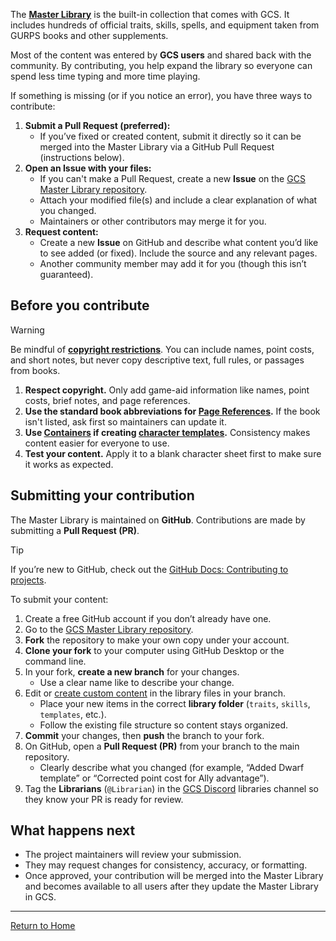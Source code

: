 The **[Master Library](./library%20explorer)** is the built-in collection that comes with GCS. It includes hundreds of official traits, skills, spells, and equipment taken from GURPS books and other supplements.

Most of the content was entered by **GCS users** and shared back with the community. By contributing, you help expand the library so everyone can spend less time typing and more time playing.

If something is missing (or if you notice an error), you have three ways to contribute:

1. **Submit a Pull Request (preferred):**
   - If you’ve fixed or created content, submit it directly so it can be merged into the Master Library via a GitHub Pull Request (instructions below).
2. **Open an Issue with your files:**
   - If you can't make a Pull Request, create a new **Issue** on the [GCS Master Library repository](https://github.com/richardwilkes/gcs_master_library/issues).
   - Attach your modified file(s) and include a clear explanation of what you changed.
   - Maintainers or other contributors may merge it for you.
3. **Request content:**
   - Create a new **Issue** on GitHub and describe what content you’d like to see added (or fixed). Include the source and any relevant pages.
   - Another community member may add it for you (though this isn’t guaranteed).

## Before you contribute

> [!WARNING]
> Be mindful of **[copyright restrictions](https://www.sjgames.com/general/online_policy.html)**. You can include names, point costs, and short notes, but never copy descriptive text, full rules, or passages from books.

1. **Respect copyright.** Only add game-aid information like names, point costs, brief notes, and page references.
2. **Use the standard book abbreviations for [Page References](Page%20References).** If the book isn't listed, ask first so maintainers can update it.
3. **Use [Containers](Containers) if creating [character templates](Character%20templates).** Consistency makes content easier for everyone to use.
4. **Test your content.** Apply it to a blank character sheet first to make sure it works as expected.

## Submitting your contribution

The Master Library is maintained on **GitHub**. Contributions are made by submitting a **Pull Request (PR)**.

> [!TIP]
> If you’re new to GitHub, check out the [GitHub Docs: Contributing to projects](https://docs.github.com/en/get-started/quickstart/contributing-to-projects).

To submit your content:

1. Create a free GitHub account if you don’t already have one.
2. Go to the [GCS Master Library repository](https://github.com/richardwilkes/gcs_master_library).
3. **Fork** the repository to make your own copy under your account.
4. **Clone your fork** to your computer using GitHub Desktop or the command line.
5. In your fork, **create a new branch** for your changes.
   - Use a clear name like to describe your change.
6. Edit or [create custom content](./custom%20content) in the library files in your branch.
   - Place your new items in the correct **library folder** (`traits`, `skills`, `templates`, etc.).
   - Follow the existing file structure so content stays organized.
7. **Commit** your changes, then **push** the branch to your fork.
8. On GitHub, open a **Pull Request (PR)** from your branch to the main repository.
   - Clearly describe what you changed (for example, “Added Dwarf template” or “Corrected point cost for Ally advantage”).
9. Tag the **Librarians** (`@Librarian`) in the [GCS Discord](https://discord.gg/MKhuDPPagY) libraries channel so they know your PR is ready for review.

## What happens next

- The project maintainers will review your submission.
- They may request changes for consistency, accuracy, or formatting.
- Once approved, your contribution will be merged into the Master Library and becomes available to all users after they update the Master Library in GCS.

---

[Return to Home](Home)
